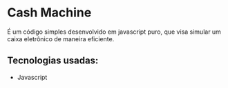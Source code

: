 # Cash Machine

É um código simples desenvolvido em javascript puro, que visa simular um caixa eletrônico de maneira eficiente.

## Tecnologias usadas:
- Javascript
